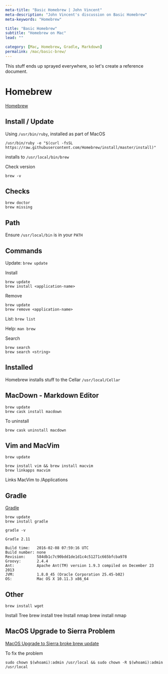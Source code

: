 ```yaml
---
meta-title: "Basic Homebrew | John Vincent"
meta-description: "John Vincent's discussion on Basic Homebrew"
meta-keywords: "Homebrew"

title: "Basic Homebrew"
subtitle: "Homebrew on Mac"
lead: ""

category: [Mac, Homebrew, Gradle, Markdown]
permalink: /mac/basic-brew/
---
```


This stuff ends up sprayed everywhere, so let's create a reference document.

<!-- end -->

# Homebrew

[Homebrew](https://brew.sh/)

## Install / Update

Using `/usr/bin/ruby`, installed as part of MacOS

```
/usr/bin/ruby -e "$(curl -fsSL https://raw.githubusercontent.com/Homebrew/install/master/install)"
```

installs to `/usr/local/bin/brew`

Check version

```
brew -v
```

## Checks

```
brew doctor
brew missing
```

## Path

Ensure `/usr/local/bin` is in your `PATH`

## Commands

Update: `brew update`

Install

```
brew update
brew install <application-name>
```

Remove

```
brew update
brew remove <application-name>
```

List: `brew list`

Help: `man brew`

Search

```
brew search
brew search <string>
```

## Installed

Homebrew installs stuff to the Cellar `/usr/local/Cellar`


## MacDown - Markdown Editor

```
brew update
brew cask install macdown
```

To uninstall

```
brew cask uninstall macdown
```

## Vim and MacVim

```
brew update

brew install vim && brew install macvim
brew linkapps macvim
```

Links MacVim to /Applications

## Gradle

[Gradle](https://www.gradle.org)

```
brew update
brew install gradle
```

`gradle -v`

```
Gradle 2.11

Build time:   2016-02-08 07:59:16 UTC
Build number: none
Revision:     584db1c7c90bdd1de1d1c4c51271c665bfcba978
Groovy:       2.4.4
Ant:          Apache Ant(TM) version 1.9.3 compiled on December 23 2013
JVM:          1.8.0_45 (Oracle Corporation 25.45-b02)
OS:           Mac OS X 10.11.3 x86_64
```

## Other

```
brew install wget
```

Install Tree
brew install tree
Install nmap
brew install nmap

## MacOS Upgrade to Sierra Problem

[MacOS Upgrade to Sierra broke brew update](https://digitizor.com/fix-homebrew-permissions-osx-el-capitan/)

To fix the problem

```
sudo chown $(whoami):admin /usr/local && sudo chown -R $(whoami):admin /usr/local
```

	
	
	
	